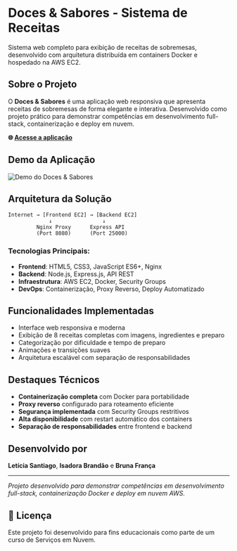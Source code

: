 # Doces & Sabores - Sistema de Receitas

Sistema web completo para exibição de receitas de sobremesas, desenvolvido com arquitetura distribuída em containers Docker e hospedado na AWS EC2.

## Sobre o Projeto

O **Doces & Sabores** é uma aplicação web responsiva que apresenta receitas de sobremesas de forma elegante e interativa. Desenvolvido como projeto prático para demonstrar competências em desenvolvimento full-stack, containerização e deploy em nuvem.

**🌐 [Acesse a aplicação](http://3.214.212.212:8080)**
## Demo da Aplicação

![Demo do Doces & Sabores](./frontend/video.gif)

## Arquitetura da Solução

```
Internet → [Frontend EC2] → [Backend EC2]
             ↓                ↓
         Nginx Proxy      Express API
         (Port 8080)      (Port 25000)
```

### Tecnologias Principais:

- **Frontend**: HTML5, CSS3, JavaScript ES6+, Nginx
- **Backend**: Node.js, Express.js, API REST
- **Infraestrutura**: AWS EC2, Docker, Security Groups
- **DevOps**: Containerização, Proxy Reverso, Deploy Automatizado

## Funcionalidades Implementadas

- Interface web responsiva e moderna
- Exibição de 8 receitas completas com imagens, ingredientes e preparo
- Categorização por dificuldade e tempo de preparo
- Animações e transições suaves
- Arquitetura escalável com separação de responsabilidades

## Destaques Técnicos

- **Containerização completa** com Docker para portabilidade
- **Proxy reverso** configurado para roteamento eficiente
- **Segurança implementada** com Security Groups restritivos
- **Alta disponibilidade** com restart automático dos containers
- **Separação de responsabilidades** entre frontend e backend

## Desenvolvido por

**Letícia Santiago**, **Isadora Brandão** e **Bruna França**

---

*Projeto desenvolvido para demonstrar competências em desenvolvimento full-stack, containerização Docker e deploy em nuvem AWS.*

## 📄 Licença

Este projeto foi desenvolvido para fins educacionais como parte de um curso de Serviços em Nuvem.
